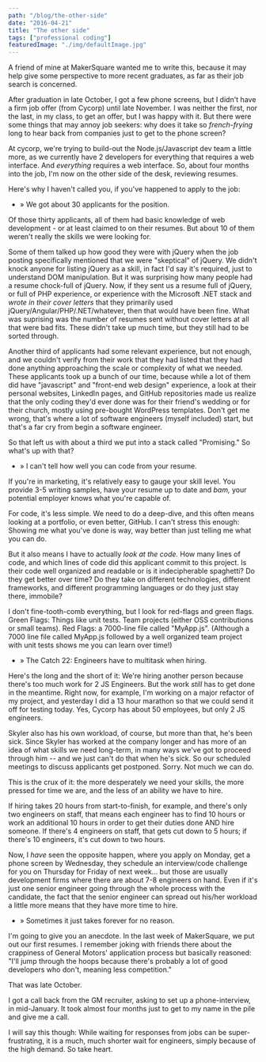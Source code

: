 ```yaml
---
path: "/blog/the-other-side"
date: "2016-04-21"
title: "The other side"
tags: ["professional coding"]
featuredImage: "./img/defaultImage.jpg"
---
```


A friend of mine at MakerSquare wanted me to write this, because it may help give some perspective to more recent graduates, as far as their job search is concerned.  

After graduation in late October, I got a few phone screens, but I didn't have a firm job offer (from Cycorp) until late November. I was neither the first, nor the last, in my class, to get an offer, but I was happy with it.  But there were some things that may annoy job seekers: why does it take so *french-frying* long to hear back from companies just to get to the phone screen?

At cycorp, we're trying to build-out the Node.js/Javascript dev team a little more, as we currently have 2 developers for everything that requires a web interface.  And *everything* requires a web interface.  So, about four months into the job, I'm now on the other side of the desk, reviewing resumes.  

Here's why I haven't called you, if you've happened to apply to the job:

+ » We got about 30 applicants for the position.

Of those thirty applicants, all of them had basic knowledge of web development - or at least claimed to on their resumes. But about 10 of them weren't really the skills we were looking for.  

Some of them talked up how good they were with jQuery when the job posting specifically mentioned that we were "skeptical" of jQuery.  We didn't knock anyone for listing jQuery as a skill, in fact I'd say it's required, just to understand DOM manipulation. But it was surprising how many people had a resume chock-full of jQuery. Now, if they sent us a resume full of jQuery, or full of PHP experience, or experience with the Microsoft .NET stack and *wrote in their cover letters* that they primarily used jQuery/Angular/PHP/.NET/whatever, then that would have been fine. What was suprising was the number of resumes sent without cover letters at all that were bad fits.  These didn't take up much time, but they still had to be sorted through.  

Another third of applicants had some relevant experience, but not enough, and we couldn't verify from their work that they had listed that they had done anything approaching the scale or complexity of what we needed.  These applicants took up a bunch of our time, because while a lot of them did have "javascript" and "front-end web design" experience, a look at their personal websites, LinkedIn pages, and GitHub repositories made us realize that the only coding they'd ever done was for their friend's wedding or for their church, mostly using pre-bought WordPress templates.  Don't get me wrong, that's where a lot of software engineers (myself included) start, but that's a far cry from begin a software engineer.

So that left us with about a third we put into a stack called "Promising."  So what's up with that?

+ » I can't tell how well you can code from your resume.

If you're in marketing, it's relatively easy to gauge your skill level.  You provide 3-5 writing samples, have your resume up to date and *bam,* your potential employer knows what you're capable of.  

For code, it's less simple.  We need to do a deep-dive, and this often means looking at a portfolio, or even better, GitHub.  I can't stress this enough: Showing me what you've done is way, way better than just telling me what you can do.  

But it also means I have to actually *look at the code.*  How many lines of code, and which lines of code did this applicant commit to this project.  Is their code well organized and readable or is it indecipherable spaghetti?  Do they get better over time?  Do they take on different technologies, different frameworks, and different programming languages or do they just stay there, immobile?

I don't fine-tooth-comb everything, but I look for red-flags and green flags.  Green Flags: Things like unit tests. Team projects (either OSS contributions or small teams).  Red Flags: a 7000-line file called "MyApp.js". (Although a 7000 line file called MyApp.js followed by a well organized team project with unit tests shows me you can learn over time!)

+ » The Catch 22: Engineers have to multitask when hiring.

Here's the long and the short of it: We're hiring another person because there's too much work for 2 JS Engineers. But the work *still* has to get done in the meantime.  Right now, for example, I'm working on a major refactor of my project, and yesterday I did a 13 hour marathon so that we could send it off for testing today. Yes, Cycorp has about 50 employees, but only 2 JS engineers.

Skyler also has his own workload, of course, but more than that, he's been sick. Since Skyler has worked at the company longer and has more of an idea of what skills we need long-term, in many ways we've got to proceed through him -- and we just can't do that when he's sick. So our scheduled meetings to discuss applicants get postponed. Sorry. Not much we can do.

This is the crux of it: the more desperately we need your skills, the more pressed for time we are, and the less of an ability we have to hire.  

If hiring takes 20 hours from start-to-finish, for example, and there's only two engineers on staff, that means each engineer has to find 10 hours or work an additional 10 hours in order to get their duties done AND hire someone.  If there's 4 engineers on staff, that gets cut down to 5 hours; if there's 10 engineers, it's cut down to two hours.  

Now, I *have* seen the opposite happen, where you apply on Monday, get a phone screen by Wednesday, they schedule an interview/code challenge for you on Thursday for Friday of next week... but those are usually development firms where there are about 7-8 engineers on hand. Even if it's just one senior engineer going through the whole process with the candidate, the fact that the senior engineer can spread out his/her workload a little more means that they have more time to hire.

+ » Sometimes it just takes forever for no reason.

I'm going to give you an anecdote. In the last week of MakerSquare, we put out our first resumes. I remember joking with friends there about the crappiness of General Motors' application process but basically reasoned: "I'll jump through the hoops because there's probably a lot of good developers who don't, meaning less competition."

That was late October.

I got a call back from the GM recruiter, asking to set up a phone-interview, in mid-January. It took almost four months just to get to my name in the pile and give me a call.  

I will say this though: While waiting for responses from jobs can be super-frustrating, it is a much, much shorter wait for engineers, simply because of the high demand.  So take heart.  
